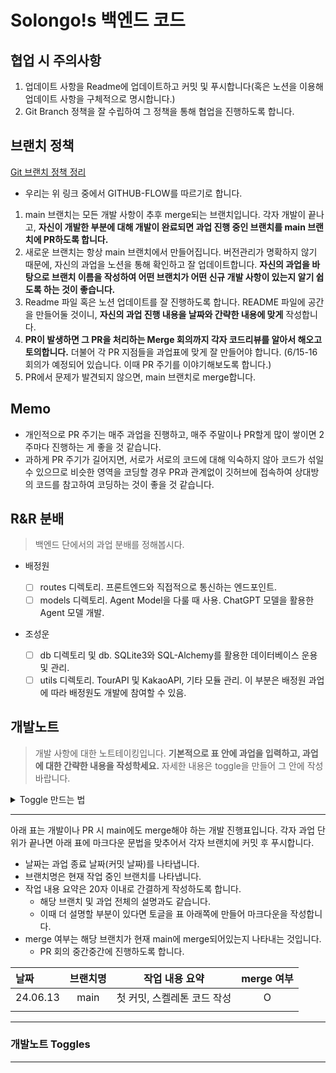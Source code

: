 # Solongo!s 백엔드 코드

## 협업 시 주의사항

1. 업데이트 사항을 Readme에 업데이트하고 커밋 및 푸시합니다(혹은 노션을 이용해 업데이트 사항을 구체적으로 명시합니다.)
2. Git Branch 정책을 잘 수립하여 그 정책을 통해 협업을 진행하도록 합니다.

## 브랜치 정책

[Git 브랜치 정책 정리](https://inpa.tistory.com/entry/GIT-%E2%9A%A1%EF%B8%8F-github-flow-git-flow-%F0%9F%93%88-%EB%B8%8C%EB%9E%9C%EC%B9%98-%EC%A0%84%EB%9E%B5)

- 우리는 위 링크 중에서 GITHUB-FLOW를 따르기로 합니다.

1. main 브랜치는 모든 개발 사항이 추후 merge되는 브랜치입니다. 각자 개발이 끝나고, **자신이 개발한 부분에 대해 개발이 완료되면 과업 진행 중인 브랜치를 main 브랜치에 PR하도록 합니다.**
2. 새로운 브랜치는 항상 main 브랜치에서 만들어집니다. 버전관리가 명확하지 않기 때문에, 자신의 과업을 노션을 통해 확인하고 잘 업데이트합니다. **자신의 과업을 바탕으로 브랜치 이름을 작성하여 어떤 브랜치가 어떤 신규 개발 사항이 있는지 알기 쉽도록 하는 것이 좋습니다.**
3. Readme 파일 혹은 노션 업데이트를 잘 진행하도록 합니다. README 파일에 공간을 만들어둘 것이니, **자신의 과업 진행 내용을 날짜와 간략한 내용에 맞게** 작성합니다.
4. **PR이 발생하면 그 PR을 처리하는 Merge 회의까지 각자 코드리뷰를 알아서 해오고 토의합니다.** 더불어 각 PR 지점들을 과업표에 맞게 잘 만들어야 합니다.
   (6/15-16 회의가 예정되어 있습니다. 이때 PR 주기를 이야기해보도록 합니다.)
5. PR에서 문제가 발견되지 않으면, main 브랜치로 merge합니다.

## Memo

- 개인적으로 PR 주기는 매주 과업을 진행하고, 매주 주말이나 PR할게 많이 쌓이면 2주마다 진행하는 게 좋을 것 같습니다.
- 과하게 PR 주기가 길어지면, 서로가 서로의 코드에 대해 익숙하지 않아 코드가 섞일 수 있으므로 비슷한 영역을 코딩할 경우 PR과 관계없이 깃허브에 접속하여 상대방의 코드를 참고하여 코딩하는 것이 좋을 것 같습니다.

## R&R 분배

> 백엔드 단에서의 과업 분배를 정해봅시다.

- 배정원

  - [ ] routes 디렉토리. 프론트엔드와 직접적으로 통신하는 엔드포인트.
  - [ ] models 디렉토리. Agent Model을 다룰 때 사용. ChatGPT 모델을 활용한 Agent 모델 개발.

- 조성운
  - [ ] db 디렉토리 및 db. SQLite3와 SQL-Alchemy를 활용한 데이터베이스 운용 및 관리.
  - [ ] utils 디렉토리. TourAPI 및 KakaoAPI, 기타 모듈 관리. 이 부분은 배정원 과업에 따라 배정원도 개발에 참여할 수 있음.

## 개발노트

> 개발 사항에 대한 노트테이킹입니다.
> **기본적으로 표 안에 과업을 입력하고, 과업에 대한 간략한 내용을 작성학세요.**
> 자세한 내용은 toggle을 만들어 그 안에 작성바랍니다.

<details>
  <summary>Toggle 만드는 법</summary>
  HTML 태그를 사용하여 마크다운에서 토글을 만들 수 있습니다.
  아래와 같이 작성합니다.

```HTML
<details>
<summary>토글 제목</summary>
  숨겨진 내용입니다. 여기에 원하는 텍스트를 추가할 수 있습니다.
  - 항목 1
  - 항목 2
</details>
```

</details>

---

아래 표는 개발이나 PR 시 main에도 merge해야 하는 개발 진행표입니다.
각자 과업 단위가 끝나면 아래 표에 마크다운 문법을 맞추어서 각자 브랜치에 커밋 후 푸시합니다.

- 날짜는 과업 종료 날짜(커밋 날짜)를 나타냅니다.
- 브랜치명은 현재 작업 중인 브랜치를 나타냅니다.
- 작업 내용 요약은 20자 이내로 간결하게 작성하도록 합니다.
  - 해당 브랜치 및 과업 전체의 설명과도 같습니다.
  - 이때 더 설명할 부분이 있다면 토글을 표 아래쪽에 만들어 마크다운을 작성합니다.
- merge 여부는 해당 브랜치가 현재 main에 merge되어있는지 나타내는 것입니다.
  - PR 회의 중간중간에 진행하도록 합니다.

| 날짜     | 브랜치명 | 작업 내용 요약              | merge 여부 |
| :------- | :------: | --------------------------- | :--------: |
| 24.06.13 |   main   | 첫 커밋, 스켈레톤 코드 작성 |     O      |
|          |          |                             |            |

---

### 개발노트 Toggles

---
